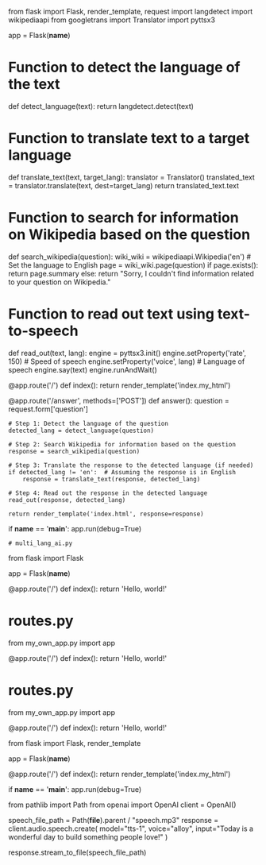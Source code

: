 from flask import Flask, render_template, request
import langdetect
import wikipediaapi
from googletrans import Translator
import pyttsx3

app = Flask(__name__)

# Function to detect the language of the text
def detect_language(text):
    return langdetect.detect(text)

# Function to translate text to a target language
def translate_text(text, target_lang):
    translator = Translator()
    translated_text = translator.translate(text, dest=target_lang)
    return translated_text.text

# Function to search for information on Wikipedia based on the question
def search_wikipedia(question):
    wiki_wiki = wikipediaapi.Wikipedia('en')  # Set the language to English
    page = wiki_wiki.page(question)
    if page.exists():
        return page.summary
    else:
        return "Sorry, I couldn't find information related to your question on Wikipedia."

# Function to read out text using text-to-speech
def read_out(text, lang):
    engine = pyttsx3.init()
    engine.setProperty('rate', 150)    # Speed of speech
    engine.setProperty('voice', lang)  # Language of speech
    engine.say(text)
    engine.runAndWait()

@app.route('/')
def index():
    return render_template('index.my_html')


@app.route('/answer', methods=['POST'])
def answer():
    question = request.form['question']

    # Step 1: Detect the language of the question
    detected_lang = detect_language(question)

    # Step 2: Search Wikipedia for information based on the question
    response = search_wikipedia(question)

    # Step 3: Translate the response to the detected language (if needed)
    if detected_lang != 'en':  # Assuming the response is in English
        response = translate_text(response, detected_lang)

    # Step 4: Read out the response in the detected language
    read_out(response, detected_lang)

    return render_template('index.html', response=response)

if __name__ == '__main__':
    app.run(debug=True)



    # multi_lang_ai.py
from flask import Flask

app = Flask(__name__)

@app.route('/')
def index():
    return 'Hello, world!'


# routes.py
from my_own_app.py import app

@app.route('/')
def index():
    return 'Hello, world!'




# routes.py
from my_own_app.py import app

@app.route('/')
def index():
    return 'Hello, world!'





from flask import Flask, render_template

app = Flask(__name__)

@app.route('/')
def index():
    return render_template('index.my_html')

if __name__ == '__main__':
    app.run(debug=True)


from pathlib import Path
from openai import OpenAI
client = OpenAI()

speech_file_path = Path(__file__).parent / "speech.mp3"
response = client.audio.speech.create(
  model="tts-1",
  voice="alloy",
  input="Today is a wonderful day to build something people love!"
)

response.stream_to_file(speech_file_path)
























